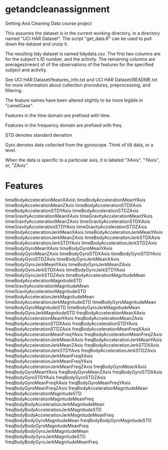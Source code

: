 getandcleanassignment
=====================

Getting And Cleaning Data course project

This assumes the dataset is in the current working directory, in a directory named "UCI HAR Dataset".  The script "get_data.R" can be used to pull down the dataset and unzip it.

The resulting tidy dataset is named tidydata.csv.  The first two columns are for the subject's ID number, and the activity.  The remaining columns are averages(mean) of of the observations of the features for the specified subject and activity.

See UCI HAR Dataset/features_info.txt and UCI HAR Dataset/README.txt for more information about collection procedures, preprocessing, and filtering.

The feature names have been altered slightly to be more legible in "camelCase".

Features in the time domain are prefixed with time.

Features in the frequency domain are prefixed with freq.

STD denotes standard deviation

Gyro denotes data collected from the gyroscope.  Think of tilt data, or a level.

When the data is specific to a particular axis, it is labeled "XAxis", "YAxis", or, "ZAxis".

Features
==========
timeBodyAccelerationMeanXAxis\\
timeBodyAccelerationMeanYAxis
timeBodyAccelerationMeanZAxis
timeBodyAccelerationSTDXAxis
timeBodyAccelerationSTDYAxis
timeBodyAccelerationSTDZAxis
timeGravityAccelerationMeanXAxis
timeGravityAccelerationMeanYAxis
timeGravityAccelerationMeanZAxis
timeGravityAccelerationSTDXAxis
timeGravityAccelerationSTDYAxis
timeGravityAccelerationSTDZAxis
timeBodyAccelerationJerkMeanXAxis
timeBodyAccelerationJerkMeanYAxis
timeBodyAccelerationJerkMeanZAxis
timeBodyAccelerationJerkSTDXAxis
timeBodyAccelerationJerkSTDYAxis
timeBodyAccelerationJerkSTDZAxis
timeBodyGyroMeanXAxis
timeBodyGyroMeanYAxis
timeBodyGyroMeanZAxis
timeBodyGyroSTDXAxis
timeBodyGyroSTDYAxis
timeBodyGyroSTDZAxis
timeBodyGyroJerkMeanXAxis
timeBodyGyroJerkMeanYAxis
timeBodyGyroJerkMeanZAxis
timeBodyGyroJerkSTDXAxis
timeBodyGyroJerkSTDYAxis
timeBodyGyroJerkSTDZAxis
timeBodyAccelerationMagnitudeMean
timeBodyAccelerationMagnitudeSTD
timeGravityAccelerationMagnitudeMean
timeGravityAccelerationMagnitudeSTD
timeBodyAccelerationJerkMagnitudeMean
timeBodyAccelerationJerkMagnitudeSTD
timeBodyGyroMagnitudeMean
timeBodyGyroMagnitudeSTD
timeBodyGyroJerkMagnitudeMean
timeBodyGyroJerkMagnitudeSTD
freqBodyAccelerationMeanXAxis
freqBodyAccelerationMeanYAxis
freqBodyAccelerationMeanZAxis
freqBodyAccelerationSTDXAxis
freqBodyAccelerationSTDYAxis
freqBodyAccelerationSTDZAxis
freqBodyAccelerationMeanFreqXAxis
freqBodyAccelerationMeanFreqYAxis
freqBodyAccelerationMeanFreqZAxis
freqBodyAccelerationJerkMeanXAxis
freqBodyAccelerationJerkMeanYAxis
freqBodyAccelerationJerkMeanZAxis
freqBodyAccelerationJerkSTDXAxis
freqBodyAccelerationJerkSTDYAxis
freqBodyAccelerationJerkSTDZAxis
freqBodyAccelerationJerkMeanFreqXAxis
freqBodyAccelerationJerkMeanFreqYAxis
freqBodyAccelerationJerkMeanFreqZAxis
freqBodyGyroMeanXAxis
freqBodyGyroMeanYAxis
freqBodyGyroMeanZAxis
freqBodyGyroSTDXAxis
freqBodyGyroSTDYAxis
freqBodyGyroSTDZAxis
freqBodyGyroMeanFreqXAxis
freqBodyGyroMeanFreqYAxis
freqBodyGyroMeanFreqZAxis
freqBodyAccelerationMagnitudeMean
freqBodyAccelerationMagnitudeSTD
freqBodyAccelerationMagnitudeMeanFreq
freqBodyBodyAccelerationJerkMagnitudeMean
freqBodyBodyAccelerationJerkMagnitudeSTD
freqBodyBodyAccelerationJerkMagnitudeMeanFreq
freqBodyBodyGyroMagnitudeMean
freqBodyBodyGyroMagnitudeSTD
freqBodyBodyGyroMagnitudeMeanFreq
freqBodyBodyGyroJerkMagnitudeMean
freqBodyBodyGyroJerkMagnitudeSTD
freqBodyBodyGyroJerkMagnitudeMeanFreq
